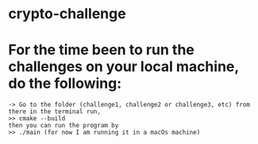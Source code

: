 # crypto-challenge

# For the time been to run the challenges on your local machine, do the following:
    -> Go to the folder (challenge1, challenge2 or challenge3, etc) from there in the terminal run,
    >> cmake --build 
    then you can run the program by
    >> ./main (for now I am running it in a macOs machine)
    
    
